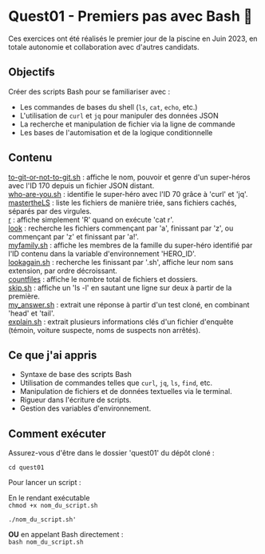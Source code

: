 # Quest01 - Premiers pas avec Bash 🐚
Ces exercices ont été réalisés le premier jour de la piscine en Juin 2023, en totale autonomie et collaboration avec d'autres candidats.

## Objectifs
Créer des scripts Bash pour se familiariser avec :
- Les commandes de bases du shell (```ls```, ```cat```, ```echo```, etc.)
- L'utilisation de ```curl``` et ```jq``` pour manipuler des données JSON
- La recherche et manipulation de fichier via la ligne de commande
- Les bases de l'automisation et de la logique conditionnelle

## Contenu
[to-git-or-not-to-git.sh](./to-git-or-not-to-git.sh) : affiche le nom, pouvoir et genre d'un super-héros avec l'ID 170 depuis un fichier JSON distant.<br>
[who-are-you.sh](./who-are-you.sh) : identifie le super-héro avec l'ID 70 grâce à 'curl' et 'jq'.<br>
[mastertheLS](./mastertheLS) : liste les fichiers de manière triée, sans fichiers cachés, séparés par des virgules.<br>
[r](./r) : affiche simplement 'R' quand on exécute 'cat r'.<br>
[look](./look) : recherche les fichiers commençant par 'a', finissant par 'z', ou commençant par 'z' et finissant par 'a!'.<br>
[myfamily.sh](./myfamily.sh) : affiche les membres de la famille du super-héro identifié par l'ID contenu dans la variable d'environnement 'HERO_ID'.<br>
[lookagain.sh](./lookagain.sh) : recherche les finissant par '.sh', affiche leur nom sans extension, par ordre décroissant.<br>
[countfiles](./countfiles.sh) : affiche le nombre total de fichiers et dossiers.<br>
[skip.sh](./skip.sh) : affiche un 'ls -l' en sautant une ligne sur deux à partir de la première.<br>
[my_answer.sh](./my_answer.sh) : extrait une réponse à partir d'un test cloné, en combinant 'head' et 'tail'.<br>
[explain.sh](./explain.sh) : extrait plusieurs informations clés d'un fichier d'enquête (témoin, voiture suspecte, noms de suspects non arrêtés).

## Ce que j'ai appris
- Syntaxe de base des scripts Bash
- Utilisation de commandes telles que ```curl```, ```jq```, ```ls```, ```find```, etc.
- Manipulation de fichiers et de données textuelles via le terminal.
- Rigueur dans l'écriture de scripts.
- Gestion des variables d'environnement.

## Comment exécuter
Assurez-vous d'être dans le dossier 'quest01' du dépôt cloné :<br>

```cd quest01```

Pour lancer un script :<br>

En le rendant exécutable<br>
```chmod +x nom_du_script.sh```
<br>

```./nom_du_script.sh'```

**OU** en appelant Bash directement :<br>
```bash nom_du_script.sh```
